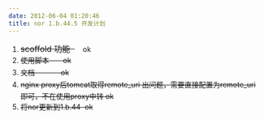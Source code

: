 ```yaml
---
date: 2012-06-04 01:20:46
title: nor 1.b.44.5 开发计划 
---
```



<ol>
	<li>
		<span style="font-size:16px;"><s>scoffold 功能 &nbsp;</s></span> &nbsp; &nbsp;ok
	</li>
	<li>
		<span><span style="line-height:24px;"><s>使用脚本 &nbsp; &nbsp; &nbsp; ok</s></span></span> 
	</li>
	<li>
		<span><span style="line-height:24px;"><s>文档 &nbsp; &nbsp; &nbsp; &nbsp; &nbsp; &nbsp; ok</s></span></span> 
	</li>
	<li>
		<span style="line-height:24px;"><s>nginx proxy后tomcat取得remote_uri 出问题，需要直接配置为remote_uri 即可，不在使用proxy中转 ok</s></span> 
	</li>
	<li>
		<span class="Apple-style-span" style="line-height:24px;"><s>将nor更新到1.b.44 &nbsp;ok</s></span> 
	</li>
</ol>
